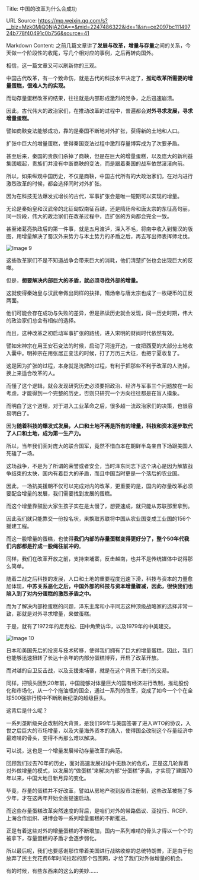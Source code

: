Title: 中国的改革为什么会成功

URL Source: https://mp.weixin.qq.com/s?__biz=Mzk0MjQ0NjA2OA==&mid=2247486322&idx=1&sn=ce2097bc11149724b778f40491c0b756&source=41

Markdown Content:
之前几篇文章讲了**发展与改革，增量与存量**之间的关系，今天做一个阶段性的收尾，写几个相对应的事例，之后再转向国外。

相信，这一篇文章又可以刷新你的三观。

中国古代改革，有一个致命伤，就是古代的科技水平决定了，**推动改革所需要的增量蛋糕，很难人为的实现。**

而动存量蛋糕改革的结果，往往就是内部形成激烈的党争，之后迅速崩溃。

因此，古代伟大的政治家们，在推动改革的过程中，普遍都会**对外寻求发展，寻求增量蛋糕。**

譬如商鞅变法能够成功，靠的是秦国不断地对外扩张，获得新的土地和人口。

扩张中巨大的增量蛋糕，使得秦国变法过程中激烈存量博弈成为了次要矛盾。

甚至后来，秦国的贵族们杀掉了商鞅，但是在巨大的增量蛋糕，以及庞大的新利益集团崛起，贵族们并没有中断商鞅的变法，而是跟着秦国的战车依然滚滚向前。

所以，如果纵观中国历史，不仅是商鞅，中国古代所有的大政治家们，在对内进行激烈改革的时候，都会选择同时对外扩张。

因为在科技无法爆发式增长的古代，军事扩张会是唯一短期可以实现的增量。

无论是秦始皇和汉武帝的北征匈奴南征百越，还是隋炀帝和唐太宗的东征高句丽，同一阶段，伟大的政治家们在改革过程中，连扩张的方向都会完全一致。

甚至诸葛亮执政后的第一件事，就是五月渡泸，深入不毛，将南中收入到蜀汉的版图，用增量解决了蜀汉外来势力与本土势力的矛盾之后，再去写出师表挥师北伐。

![Image 9](https://mmbiz.qpic.cn/mmbiz_jpg/aqTBdq6cWGeTtU9J429g8KTnEiajyYR1zVqqk8UyyX33Rzf0qUhutgqvM3wuE2d16z2xUdliblxJSg93th5hvLibw/640?wx_fmt=jpeg)

这些改革家们不是不知道战争会带来巨大的消耗，他们清楚扩张也会出现巨大的反噬。

但是，**想要解决内部巨大的矛盾，就必须寻找外部的增量。**

这就使得秦始皇与汉武帝做出同样的抉择，隋炀帝与唐太宗也成了一枚硬币的正反两面。

他们可能会存在成功与失败的差异，但是熟读历史就会发现，同一历史时期，伟大的政治家们总会有相似的选择。

而且，这种改革之初启动军事扩张的路线，进入宋明的财阀时代依然有效。

譬如宋神宗在用王安石变法的时候，启动了河湟开边，一度把西夏的大部分土地收入囊中。明神宗在用张居正变法的时候，打了万历三大征，也把宁夏收复了。

这是因为扩张的过程，本身就是洗牌的过程，有利于把那些不利于改革的人洗掉，换上来适合改革的人。

而懂了这个逻辑，就会发现研究历史必须要把政治、经济与军事三个问题放在一起考虑，才能得到一个完整的历史，否则只研究一个方向往往都是在盲人摸象。

而明白了这个道理，对于进入工业革命之后，很多超一流政治家们的决策，也很容易明白了。

因为**随着科技的爆发式发展，人口和土地不再是所有的增量，科技和资本逐步取代了人口和土地，成为第一生产力。**

所以，当年我们面对庞大的联合国军，竟然不惜血本在朝鲜半岛亲自下场跟美国人死磕了一场。

这场战争，不是为了所谓的荣誉或者安全，当时泽东同志下这个决心是因为解放战争结束的太快，国内有着巨大的矛盾，而且中国当时更是一个落后的农业国。

因此，一场抗美援朝不仅可以完成对内的改革，更重要的是，国内的存量改革必须要配合增量的发展，我们需要找到发展的蛋糕。

而这个增量靠鼓励大家生孩子实在是太慢了，想要速成，就只能从苏联那里拿到。

因此我们就只能靠交一份投名状，来换取苏联将中国从农业国变成工业国的156个援建工程。

而这一股增量的蛋糕，也使得**我们内部的存量蛋糕变得更好分了，整个50年代我们内部都是拧成一股绳往前冲的**。

同样，我们在改革开放之前，支持柬埔寨，反击越南，也并不是传统媒体中说得那么简单。

随着二战之后科技的发展，人口和土地的重要程度迅速下滑，科技与资本的力量愈加体现，**中苏关系恶化之后，中国外部的科技与资本增量骤减，因此，很快我们也陷入到了对内分蛋糕的激烈矛盾之中。**

而为了解决内部抢蛋糕的问题，泽东主席和小平同志这种顶级战略家的选择非常一致，那就是对外寻求增量，来做蛋糕。

于是，就有了1972年的尼克松、田中角荣访华，以及1979年的中美建交。

![Image 10](https://mmbiz.qpic.cn/mmbiz_png/aqTBdq6cWGeTtU9J429g8KTnEiajyYR1zSY9Ys6akdxN5sUmGZC61UfTxJX9T6iazyse3bJJWPcD3LsE2SP1KAiaA/640?wx_fmt=png)

日本和美国先后的投资与技术转移，使得我们拥有了巨大的增量蛋糕，因此，我们也能够迅速扭转了长达十余年的内部分蛋糕博弈，开启了改革开放。

而对越的自卫反击战，以及支援柬埔寨，就是在这个背景下进行的交易。

同样，把镜头回到20年前，中国能够对体量巨大的国有经济进行改制，推动股份化和市场化，从一个个拖油瓶的国企，通过一系列的改革，变成了如今一个个在全球500强排行榜中不断刷新纪录的超级巨头。

这背后是什么呢？

一系列垄断级央企改制的大背景，是我们99年与美国签署了进入WTO的协议，入世之后巨大的市场增量，以及大量海外资本的涌入，使得国企改制这个存量经济中最难啃的骨头，变得不再那么难以解决。

可以说，这也是一个增量发展带动存量改革的典范。

回顾我们过去70年的历史，面对高速发展过程中无数次的危机，正是这几轮靠着对外做增量的模式，以发展的“做蛋糕”来解决内部“分蛋糕”矛盾，才实现了建国70年以来，中国大地日新月异的变化。

毕竟，存量的蛋糕并不好改革，譬如从房地产税到股市注册制，这些改革被拖了多少年，才在这两年开始全面提速启动。

而这些存量蛋糕改革突然速度的背后，是咱们对外的带路倡议、亚投行、RCEP、上海合作组织、进博会等一系列增量蛋糕的不断推进。

正是有着这些对外的增量蛋糕的不断增加，国内一系列难啃的骨头才得以一个个的被拿下，存量蛋糕的矛盾才会逐步弱化。

所以最后呢，我们也要感谢那位带着美国进行战略收缩的总统特朗普，正是由于他放弃了民主党花费6年时间拉起的那个包围网，才给了我们对外做增量的机会。

有的时候，有些东西来的这么的美妙......